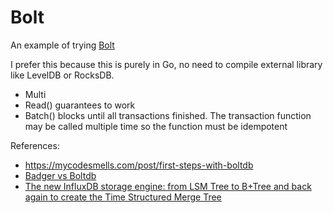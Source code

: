 # Bolt

An example of trying [Bolt](https://github.com/etcd-io/bbolt)

I prefer this because this is purely in Go, no need to compile external library like LevelDB or RocksDB.

 * Multi 
 * Read() guarantees to work
 * Batch() blocks until all transactions finished. The transaction function may be called multiple time so the function must be idempotent

References:
 * https://mycodesmells.com/post/first-steps-with-boltdb
 * [Badger vs Boltdb](https://blog.dgraph.io/post/badger-lmdb-boltdb/)
 * [The new InfluxDB storage engine: from LSM Tree to B+Tree and back again to create the Time Structured Merge Tree](https://docs.influxdata.com/influxdb/v1.6/concepts/storage_engine/)
